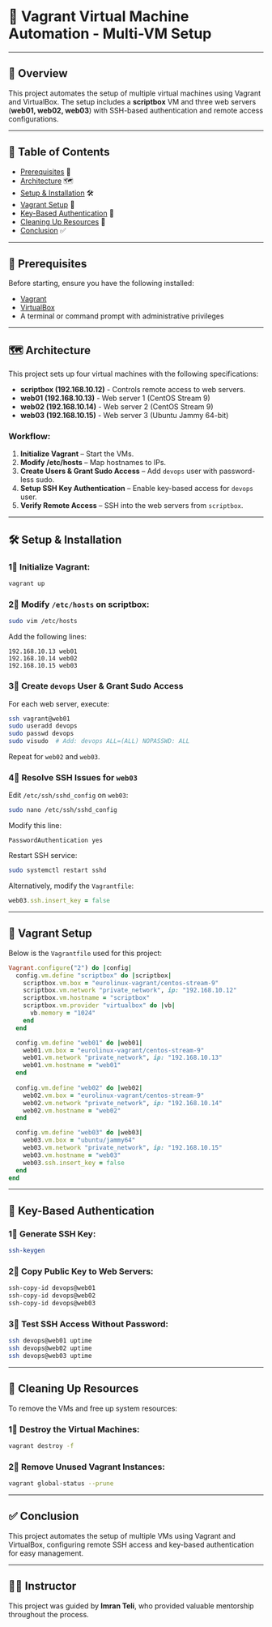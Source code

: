 # 🚀 Vagrant Virtual Machine Automation - Multi-VM Setup

---

## 📖 Overview
This project automates the setup of multiple virtual machines using Vagrant and VirtualBox. The setup includes a **scriptbox** VM and three web servers (**web01, web02, web03**) with SSH-based authentication and remote access configurations.

---

## 📑 Table of Contents
- [Prerequisites](#prerequisites) 🔑
- [Architecture](#architecture) 🗺️
- [Setup & Installation](#setup-and-installation) 🛠️
- [Vagrant Setup](#vagrant-setup) 🐳
- [Key-Based Authentication](#key-based-authentication) 🔑
- [Cleaning Up Resources](#cleaning-up-resources) 🧹
- [Conclusion](#conclusion) ✅

---

## 🔑 Prerequisites
Before starting, ensure you have the following installed:

- [Vagrant](https://www.vagrantup.com/downloads)
- [VirtualBox](https://www.virtualbox.org/wiki/Downloads)
- A terminal or command prompt with administrative privileges

---

## 🗺️ Architecture
This project sets up four virtual machines with the following specifications:

- **scriptbox (192.168.10.12)** - Controls remote access to web servers.
- **web01 (192.168.10.13)** - Web server 1 (CentOS Stream 9)
- **web02 (192.168.10.14)** - Web server 2 (CentOS Stream 9)
- **web03 (192.168.10.15)** - Web server 3 (Ubuntu Jammy 64-bit)

### Workflow:
1. **Initialize Vagrant** – Start the VMs.
2. **Modify /etc/hosts** – Map hostnames to IPs.
3. **Create Users & Grant Sudo Access** – Add `devops` user with password-less sudo.
4. **Setup SSH Key Authentication** – Enable key-based access for `devops` user.
5. **Verify Remote Access** – SSH into the web servers from `scriptbox`.

---

## 🛠️ Setup & Installation

### 1⃣ Initialize Vagrant:
```bash
vagrant up
```

### 2⃣ Modify `/etc/hosts` on scriptbox:
```bash
sudo vim /etc/hosts
```
Add the following lines:
```plaintext
192.168.10.13 web01  
192.168.10.14 web02  
192.168.10.15 web03  
```

### 3⃣ Create `devops` User & Grant Sudo Access
For each web server, execute:
```bash
ssh vagrant@web01
sudo useradd devops
sudo passwd devops
sudo visudo  # Add: devops ALL=(ALL) NOPASSWD: ALL
```
Repeat for `web02` and `web03`.

### 4⃣ Resolve SSH Issues for `web03`
Edit `/etc/ssh/sshd_config` on `web03`:
```bash
sudo nano /etc/ssh/sshd_config
```
Modify this line:
```plaintext
PasswordAuthentication yes
```
Restart SSH service:
```bash
sudo systemctl restart sshd
```
Alternatively, modify the `Vagrantfile`:
```ruby
web03.ssh.insert_key = false
```

---

## 🐳 Vagrant Setup
Below is the `Vagrantfile` used for this project:
```ruby
Vagrant.configure("2") do |config|
  config.vm.define "scriptbox" do |scriptbox|
    scriptbox.vm.box = "eurolinux-vagrant/centos-stream-9"
    scriptbox.vm.network "private_network", ip: "192.168.10.12"
    scriptbox.vm.hostname = "scriptbox"
    scriptbox.vm.provider "virtualbox" do |vb|
      vb.memory = "1024"
    end
  end

  config.vm.define "web01" do |web01|
    web01.vm.box = "eurolinux-vagrant/centos-stream-9"
    web01.vm.network "private_network", ip: "192.168.10.13"
    web01.vm.hostname = "web01"
  end
  
  config.vm.define "web02" do |web02|
    web02.vm.box = "eurolinux-vagrant/centos-stream-9"
    web02.vm.network "private_network", ip: "192.168.10.14"
    web02.vm.hostname = "web02"
  end

  config.vm.define "web03" do |web03|
    web03.vm.box = "ubuntu/jammy64"
    web03.vm.network "private_network", ip: "192.168.10.15"
    web03.vm.hostname = "web03"
    web03.ssh.insert_key = false
  end
end
```

---

## 🔑 Key-Based Authentication
### 1⃣ Generate SSH Key:
```bash
ssh-keygen
```
### 2⃣ Copy Public Key to Web Servers:
```bash
ssh-copy-id devops@web01
ssh-copy-id devops@web02
ssh-copy-id devops@web03
```
### 3⃣ Test SSH Access Without Password:
```bash
ssh devops@web01 uptime
ssh devops@web02 uptime
ssh devops@web03 uptime
```

---

## 🧹 Cleaning Up Resources

To remove the VMs and free up system resources:

### 1⃣ Destroy the Virtual Machines:
```bash
vagrant destroy -f
```
### 2⃣ Remove Unused Vagrant Instances:
```bash
vagrant global-status --prune
```

---

## ✅ Conclusion
This project automates the setup of multiple VMs using Vagrant and VirtualBox, configuring remote SSH access and key-based authentication for easy management.

---

## 👨‍🏫 Instructor
This project was guided by **Imran Teli**, who provided valuable mentorship throughout the process.

